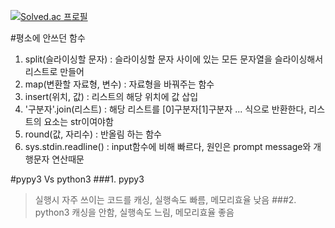 [![Solved.ac
프로필](http://mazassumnida.wtf/api/v2/generate_badge?boj=mariat1717)](https://solved.ac/mariat1717)

#평소에 안쓰던 함수
1. split(슬라이싱할 문자) : 슬라이싱할 문자 사이에 있는 모든 문자열을 슬라이싱해서 리스트로 만들어
2. map(변환할 자료형, 변수) : 자료형을 바꿔주는 함수
3. insert(위치, 값) : 리스트의 해당 위치에 값 삽입
4. '구분자'.join(리스트) : 해당 리스트를 [0]구분자[1]구분자 ... 식으로 반환한다, 리스트의 요소는 str이여야함
5. round(값, 자리수) : 반올림 하는 함수
6. sys.stdin.readline() : input함수에 비해 빠르다, 원인은 prompt message와 개행문자 연산때문

#pypy3 Vs python3
###1. pypy3
>실행시 자주 쓰이는 코드를 캐싱, 실행속도 빠름, 메모리효율 낮음
###2. python3
>캐싱을 안함, 실행속도 느림, 메모리효율 좋음 